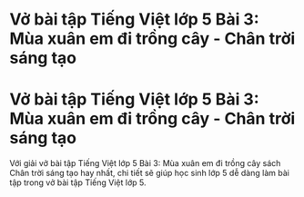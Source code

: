 # Vở bài tập Tiếng Việt lớp 5 Bài 3: Mùa xuân em đi trồng cây - Chân trời sáng tạo

# Vở bài tập Tiếng Việt lớp 5 Bài 3: Mùa xuân em đi trồng cây - Chân trời sáng tạo

Với giải vở bài tập Tiếng Việt lớp 5 Bài 3: Mùa xuân em đi trồng cây sách Chân trời sáng tạo hay nhất, chi tiết sẽ giúp học sinh lớp 5 dễ dàng làm bài tập trong vở bài tập Tiếng Việt lớp 5.
